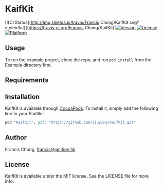 # KaifKit

[![CI Status](http://img.shields.io/travis/Francis Chong/KaifKit.svg?style=flat)](https://travis-ci.org/Francis Chong/KaifKit)
[![Version](https://img.shields.io/cocoapods/v/KaifKit.svg?style=flat)](http://cocoapods.org/pods/KaifKit)
[![License](https://img.shields.io/cocoapods/l/KaifKit.svg?style=flat)](http://cocoapods.org/pods/KaifKit)
[![Platform](https://img.shields.io/cocoapods/p/KaifKit.svg?style=flat)](http://cocoapods.org/pods/KaifKit)

## Usage

To run the example project, clone the repo, and run `pod install` from the Example directory first.

## Requirements

## Installation

KaifKit is available through [CocoaPods](http://cocoapods.org). To install
it, simply add the following line to your Podfile:

```ruby
pod "KaifKit", git: "https://github.com/siuying/KaifKit.git"
```

## Author

Francis Chong, francis@ignition.hk

## License

KaifKit is available under the MIT license. See the LICENSE file for more info.
